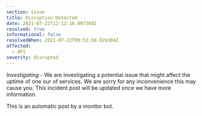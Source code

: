 ```yaml
---
section: issue
title: Disruption Detected
date: 2021-07-22T12:12:16.097369Z
resolved: true
informational: false
resolvedWhen: 2021-07-22T09:52:50.826304Z
affected:
  - API
severity: disrupted
---
```

*Investigating* - We are investigating a potential issue that might affect the uptime of one our of services. We are sorry for any inconvenience this may cause you. This incident post will be updated once we have more information.

This is an automatic post by a monitor bot.
        